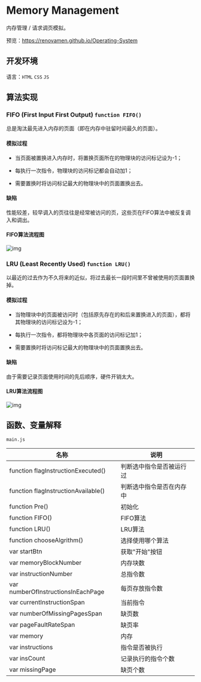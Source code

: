# Memory Management

内存管理 / 请求调页模拟。

预览：https://renovamen.github.io/Operating-System



## 开发环境

语言：`HTML` `CSS` `JS`



## 算法实现

### FIFO (First Input First Output) `function FIFO()`

总是淘汰最先进入内存的页面（即在内存中驻留时间最久的页面）。



#### 模拟过程

- 当页面被置换进入内存时，将置换页面所在的物理块的访问标记设为-1；
- 每执行一次指令，物理块的访问标记都会自动加1；

- 需要置换时将访问标记最大的物理块中的页面置换出去。



#### 缺陷

性能较差，较早调入的页往往是经常被访问的页，这些页在FIFO算法中被反复调入和调出。



#### FIFO算法流程图

![img](img/FIFO.png)



### LRU (Least Recently Used) `function LRU()`

以最近的过去作为不久将来的近似，将过去最长一段时间里不曾被使用的页面置换掉。



#### 模拟过程

- 当物理块中的页面被访问时（包括原先存在的和后来置换进入的页面），都将其物理块的访问标记设为-1；
- 每执行一次指令，都将物理块中各页面的访问标记加1；

- 需要置换时将访问标记最大的物理块中的页面置换出去。



#### 缺陷

由于需要记录页面使用时间的先后顺序，硬件开销太大。



#### LRU算法流程图

![img](img/LRU.png)



## 函数、变量解释

`main.js`

| 名称 | 说明 |
|--------|-------|
| function flagInstructionExecuted()|判断选中指令是否被运行过|
| function flagInstructionAvailable()|判断选中指令是否在内存中|
| function Pre()|初始化|
| function FIFO() |FIFO算法|
| function LRU() |LRU算法|
| function chooseAlgrithm()|选择使用哪个算法|
| var startBtn |获取"开始"按钮|
| var memoryBlockNumber|内存块数|
| var instructionNumber|总指令数|
| var numberOfInstructionsInEachPage|每页存放指令数|
| var currentInstructionSpan|当前指令|
| var numberOfMissingPagesSpan|缺页数|
| var pageFaultRateSpan|缺页率|
| var memory|内存|
| var instructions|指令是否被执行|
| var insCount|记录执行的指令个数|
| var missingPage|缺页个数|
